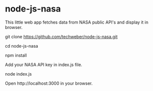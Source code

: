 # node-js-nasa
This little web app fetches data from NASA public API's and display it in browser.

git clone https://github.com/techweber/node-js-nasa.git

cd node-js-nasa

npm install

Add your NASA API key in index.js file.

node index.js

Open http://localhost:3000 in your browser.
